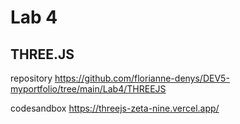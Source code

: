 # Lab 4

##  THREE.JS

repository https://github.com/florianne-denys/DEV5-myportfolio/tree/main/Lab4/THREEJS

codesandbox https://threejs-zeta-nine.vercel.app/
